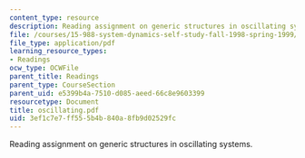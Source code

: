 ```yaml
---
content_type: resource
description: Reading assignment on generic structures in oscillating systems.
file: /courses/15-988-system-dynamics-self-study-fall-1998-spring-1999/3ef1c7e7ff555b4b840a8fb9d02529fc_oscillating.pdf
file_type: application/pdf
learning_resource_types:
- Readings
ocw_type: OCWFile
parent_title: Readings
parent_type: CourseSection
parent_uid: e5399b4a-7510-d085-aeed-66c8e9603399
resourcetype: Document
title: oscillating.pdf
uid: 3ef1c7e7-ff55-5b4b-840a-8fb9d02529fc
---
```

Reading assignment on generic structures in oscillating systems.

